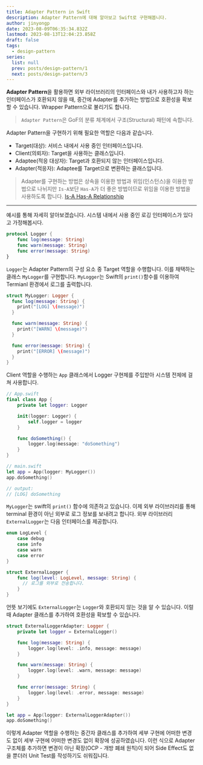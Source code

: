 ```yaml
---
title: Adapter Pattern in Swift
description: Adapter Pattern에 대해 알아보고 Swift로 구현해봅니다.
author: jinyongp
date: 2023-08-09T06:35:34.832Z
lastmod: 2023-08-13T12:04:23.858Z
draft: false
tags:
  - design-pattern
series:
  list: null
  prev: posts/design-pattern/1
  next: posts/design-pattern/3
---
```


**Adapter Pattern**을 활용하면 외부 라이브러리의 인터페이스와 내가 사용하고자 하는 인터페이스가 호환되지 않을 때, 중간에 Adapter를 추가하는 방법으로 호환성을 확보할 수 있습니다. Wrapper Pattern으로 불리기도 합니다.

>`Adapter Pattern`은 GoF의 분류 체계에서 구조(Structural) 패턴에 속합니다.

Adapter Pattern을 구현하기 위해 필요한 역할은 다음과 같습니다.

- Target(대상): 서비스 내에서 사용 중인 인터페이스입니다.
- Client(의뢰자): Target을 사용하는 클래스입니다.
- Adaptee(적응 대상자): Target과 호환되지 않는 인터페이스입니다.
- Adapter(적응자): Adaptee를 Target으로 변환하는 클래스입니다.

>Adapter를 구현하는 방법은 상속을 이용한 방법과 위임(인스턴스)을 이용한 방법으로 나뉘지만 `Is-A`보단 `Has-A`가 더 좋은 방법이므로 위임을 이용한 방법을 사용하도록 합니다. [Is-A Has-A Relationship](https://www.google.com/search?q=is-a+has-a+relationship)

---

예시를 통해 자세히 알아보겠습니다. 시스템 내에서 사용 중인 로깅 인터페이스가 있다고 가정해봅시다.

```swift
protocol Logger {
    func log(message: String)
    func warn(message: String)
    func error(message: String)
}
```

`Logger`는 Adapter Pattern의 구성 요소 중 Target 역할을 수행합니다. 이를 채택하는 클래스 `MyLogger`를 구현합니다. `MyLogger`는 Swift의 `print()`함수를 이용하여 Termianl 환경에서 로그를 출력합니다.

```swift
struct MyLogger: Logger {
  func log(message: String) {
    print("[LOG] \(message)")
  }

  func warn(message: String) {
    print("[WARN] \(message)")
  }

  func error(message: String) {
    print("[ERROR] \(message)")
  }
}
```

Client 역할을 수행하는 `App` 클래스에서 Logger 구현체를 주입받아 시스템 전체에 걸쳐 사용합니다.

```swift
// App.swift
final class App {
    private let logger: Logger

    init(logger: Logger) {
        self.logger = logger
    }

    func doSomething() {
        logger.log(message: "doSomething")
    }
}
```

```swift
// main.swift
let app = App(logger: MyLogger())
app.doSomething()

// output:
// [LOG] doSomething
```

`MyLogger`는 swift의 `print()` 함수에 의존하고 있습니다. 이제 외부 라이브러리를 통해 terminal 환경이 아닌 외부로 로그 정보를 보내려고 합니다. 외부 라이브러리 `ExternalLogger`는 다음 인터페이스를 제공합니다.

```swift
enum LogLevel {
    case debug
    case info
    case warn
    case error
}

struct ExternalLogger {
    func log(level: LogLevel, message: String) {
      // 로그를 외부로 전송합니다.
    }
}
```

언뜻 보기에도 `ExternalLogger`는 `Logger`와 호환되지 않는 것을 알 수 있습니다. 이럴 때 Adapter 클래스를 추가하여 호환성을 확보할 수 있습니다.

```swift
struct ExternalLoggerAdapter: Logger {
    private let logger = ExternalLogger()

    func log(message: String) {
        logger.log(level: .info, message: message)
    }

    func warn(message: String) {
        logger.log(level: .warn, message: message)
    }

    func error(message: String) {
        logger.log(level: .error, message: message)
    }
}
```

```swift
let app = App(logger: ExternalLoggerAdapter())
app.doSomething()
```

이렇게 Adapter 역할을 수행하는 중간자 클래스를 추가하여 세부 구현에 어떠한 변경도 없이 세부 구현에 어떠한 변경도 없이 확장에 성공하였습니다. 이런 식으로 Adapter 구조체를 추가하면 변경이 아닌 확장(OCP - 개방 폐쇄 원칙)이 되어 Side Effect도 없을 뿐더러 Unit Test를 작성하기도 쉬워집니다.
